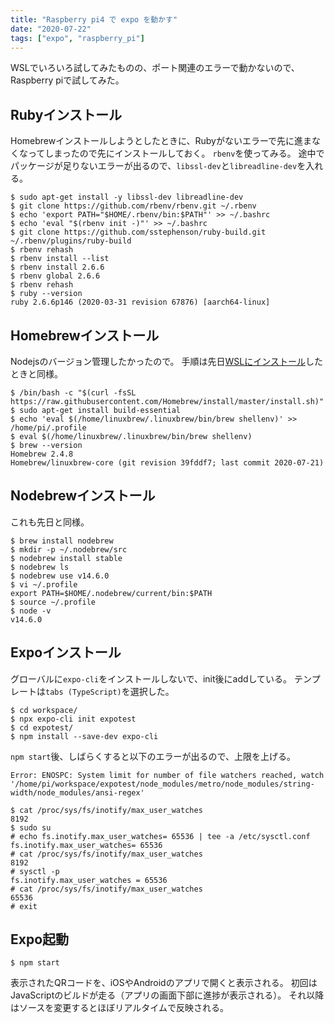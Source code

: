 ```yaml
---
title: "Raspberry pi4 で expo を動かす"
date: "2020-07-22"
tags: ["expo", "raspberry_pi"]
---
```


WSLでいろいろ試してみたものの、ポート関連のエラーで動かないので、Raspberry piで試してみた。

## Rubyインストール
Homebrewインストールしようとしたときに、Rubyがないエラーで先に進まなくなってしまったので先にインストールしておく。
`rbenv`を使ってみる。
途中でパッケージが足りないエラーが出るので、`libssl-dev`と`libreadline-dev`を入れる。
```
$ sudo apt-get install -y libssl-dev libreadline-dev
$ git clone https://github.com/rbenv/rbenv.git ~/.rbenv
$ echo 'export PATH="$HOME/.rbenv/bin:$PATH"' >> ~/.bashrc
$ echo 'eval "$(rbenv init -)"' >> ~/.bashrc
$ git clone https://github.com/sstephenson/ruby-build.git ~/.rbenv/plugins/ruby-build
$ rbenv rehash
$ rbenv install --list
$ rbenv install 2.6.6
$ rbenv global 2.6.6
$ rbenv rehash
$ ruby --version
ruby 2.6.6p146 (2020-03-31 revision 67876) [aarch64-linux]
```

## Homebrewインストール
Nodejsのバージョン管理したかったので。
手順は先日[WSLにインストール](./20_wsl_brew)したときと同様。
```
$ /bin/bash -c "$(curl -fsSL https://raw.githubusercontent.com/Homebrew/install/master/install.sh)"
$ sudo apt-get install build-essential
$ echo 'eval $(/home/linuxbrew/.linuxbrew/bin/brew shellenv)' >> /home/pi/.profile
$ eval $(/home/linuxbrew/.linuxbrew/bin/brew shellenv)
$ brew --version
Homebrew 2.4.8
Homebrew/linuxbrew-core (git revision 39fddf7; last commit 2020-07-21)
```

## Nodebrewインストール
これも先日と同様。
```
$ brew install nodebrew
$ mkdir -p ~/.nodebrew/src
$ nodebrew install stable
$ nodebrew ls
$ nodebrew use v14.6.0
$ vi ~/.profile
export PATH=$HOME/.nodebrew/current/bin:$PATH
$ source ~/.profile
$ node -v
v14.6.0
```

## Expoインストール
グローバルに`expo-cli`をインストールしないで、init後にaddしている。
テンプレートは`tabs (TypeScript)`を選択した。
```
$ cd workspace/
$ npx expo-cli init expotest
$ cd expotest/
$ npm install --save-dev expo-cli
```
`npm start`後、しばらくすると以下のエラーが出るので、上限を上げる。
```
Error: ENOSPC: System limit for number of file watchers reached, watch '/home/pi/workspace/expotest/node_modules/metro/node_modules/string-width/node_modules/ansi-regex'
```
```
$ cat /proc/sys/fs/inotify/max_user_watches
8192
$ sudo su
# echo fs.inotify.max_user_watches= 65536 | tee -a /etc/sysctl.conf
fs.inotify.max_user_watches= 65536
# cat /proc/sys/fs/inotify/max_user_watches
8192
# sysctl -p
fs.inotify.max_user_watches = 65536
# cat /proc/sys/fs/inotify/max_user_watches
65536
# exit
```

## Expo起動
```
$ npm start
```
表示されたQRコードを、iOSやAndroidのアプリで開くと表示される。
初回はJavaScriptのビルドが走る（アプリの画面下部に進捗が表示される）。
それ以降はソースを変更するとほぼリアルタイムで反映される。
